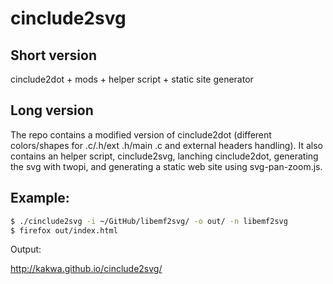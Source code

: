 # cinclude2svg

## Short version


cinclude2dot + mods + helper script + static site generator


## Long version

The repo contains a modified version of cinclude2dot (different colors/shapes for .c/.h/ext .h/main .c and external headers handling).
It also contains an helper script, cinclude2svg, lanching cinclude2dot, generating the svg with twopi, and generating a static web site using svg-pan-zoom.js.

## Example:

```bash
$ ./cinclude2svg -i ~/GitHub/libemf2svg/ -o out/ -n libemf2svg
$ firefox out/index.html
```

Output:

http://kakwa.github.io/cinclude2svg/
